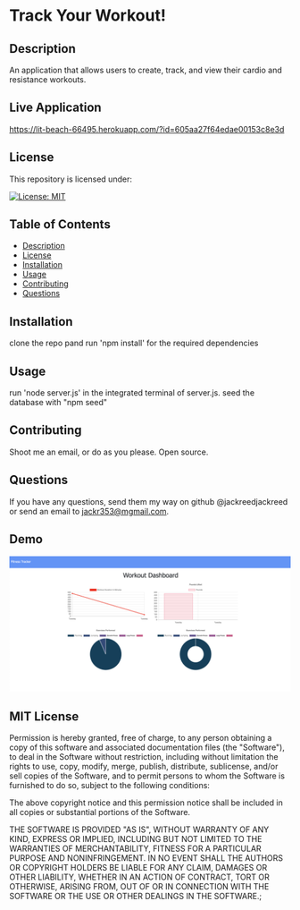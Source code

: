 
  # Track Your Workout!

  ## Description 
  
  An application that allows users to create, track, and view their cardio and resistance workouts.
  
  ## Live Application
  https://lit-beach-66495.herokuapp.com/?id=605aa27f64edae00153c8e3d

  ## License 

  This repository is licensed under:   
  
  [![License: MIT](https://img.shields.io/badge/License-MIT-yellow.svg)](https://opensource.org/licenses/MIT)

  
  ## Table of Contents
  * [Description](#description)
  * [License](#license)
  * [Installation](#installation)
  * [Usage](#usage)
  * [Contributing](#contributing)
  * [Questions](#questions)

  ## Installation
  
  clone the repo pand run 'npm install' for the required dependencies

  ## Usage 
  
  run 'node server.js' in the integrated terminal of server.js. seed the database with "npm seed"

  ## Contributing 
  
  Shoot me an email, or do as you please. Open source. 

  ## Questions 
  
  If you have any questions, send them my way on github @jackreedjackreed or send an email to jackr353@mgmail.com.

   ## Demo 

  <img src="fitness-tracker.png" alt="screnshot of application">

  ## MIT License

  Permission is hereby granted, free of charge, to any person obtaining a copy
  of this software and associated documentation files (the "Software"), to deal
  in the Software without restriction, including without limitation the rights
  to use, copy, modify, merge, publish, distribute, sublicense, and/or sell
  copies of the Software, and to permit persons to whom the Software is
  furnished to do so, subject to the following conditions:

  The above copyright notice and this permission notice shall be included in all
  copies or substantial portions of the Software.

  THE SOFTWARE IS PROVIDED "AS IS", WITHOUT WARRANTY OF ANY KIND, EXPRESS OR
  IMPLIED, INCLUDING BUT NOT LIMITED TO THE WARRANTIES OF MERCHANTABILITY,
  FITNESS FOR A PARTICULAR PURPOSE AND NONINFRINGEMENT. IN NO EVENT SHALL THE
  AUTHORS OR COPYRIGHT HOLDERS BE LIABLE FOR ANY CLAIM, DAMAGES OR OTHER
  LIABILITY, WHETHER IN AN ACTION OF CONTRACT, TORT OR OTHERWISE, ARISING FROM,
  OUT OF OR IN CONNECTION WITH THE SOFTWARE OR THE USE OR OTHER DEALINGS IN THE
SOFTWARE.;
